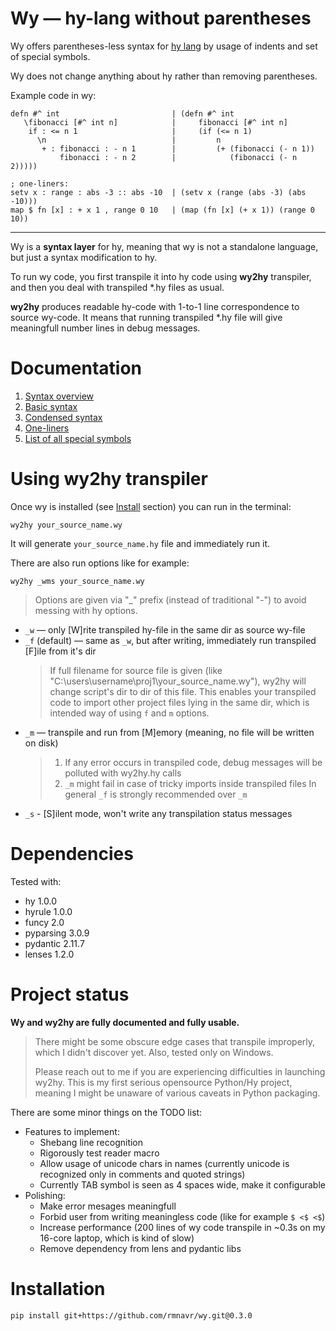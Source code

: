 
<!-- Intro ‾‾‾‾‾‾‾‾‾‾‾‾‾‾‾‾‾‾‾‾‾‾‾‾‾‾‾‾‾‾‾‾‾‾‾‾‾‾‾‾‾‾‾‾‾‾‾‾‾‾‾‾‾‾‾‾‾‾‾‾‾‾‾‾‾‾‾‾\ {{{1 -->

# Wy — hy-lang without parentheses

Wy offers parentheses-less syntax for [hy lang](https://github.com/hylang/hy)
by usage of indents and set of special symbols.

Wy does not change anything about hy rather than removing parentheses.

Example code in wy:

```hy
defn #^ int                         | (defn #^ int
   \fibonacci [#^ int n]            |     fibonacci [#^ int n]
    if : <= n 1                     |     (if (<= n 1)
      \n                            |         n
       + : fibonacci : - n 1        |         (+ (fibonacci (- n 1))
           fibonacci : - n 2        |            (fibonacci (- n 2)))))

; one-liners:
setv x : range : abs -3 :: abs -10  | (setv x (range (abs -3) (abs -10)))
map $ fn [x] : + x 1 , range 0 10   | (map (fn [x] (+ x 1)) (range 0 10))
```

---

Wy is a **syntax layer** for hy, meaning that wy is not a standalone language, but just a syntax modification to hy.

To run wy code, you first transpile it into hy code using **wy2hy** transpiler, and then you deal with transpiled *.hy files as usual.

**wy2hy** produces readable hy-code with 1-to-1 line correspondence to source wy-code.
It means that running transpiled *.hy file will give meaningfull number lines in debug messages.

<!-- __________________________________________________________________________/ }}}1 -->
<!-- Docs ‾‾‾‾‾‾‾‾‾‾‾‾‾‾‾‾‾‾‾‾‾‾‾‾‾‾‾‾‾‾‾‾‾‾‾‾‾‾‾‾‾‾‾‾‾‾‾‾‾‾‾‾‾‾‾‾‾‾‾‾‾‾‾‾‾‾‾‾‾\ {{{1 -->

# Documentation

1. [Syntax overview](https://github.com/rmnavr/wy/blob/main/docs/01_Overview.md)
2. [Basic syntax](https://github.com/rmnavr/wy/blob/main/docs/02_Basic.md) 
3. [Condensed syntax](https://github.com/rmnavr/wy/blob/main/docs/03_Condensed.md)
4. [One-liners](https://github.com/rmnavr/wy/blob/main/docs/04_One_liners.md) 
5. [List of all special symbols](https://github.com/rmnavr/wy/blob/main/docs/05_Symbols.md)

<!-- __________________________________________________________________________/ }}}1 -->
<!-- wy2hy ‾‾‾‾‾‾‾‾‾‾‾‾‾‾‾‾‾‾‾‾‾‾‾‾‾‾‾‾‾‾‾‾‾‾‾‾‾‾‾‾‾‾‾‾‾‾‾‾‾‾‾‾‾‾‾‾‾‾‾‾‾‾‾‾‾‾‾‾\ {{{1 -->

# Using wy2hy transpiler

Once wy is installed (see [Install](#Install) section) you can run in the terminal:

```
wy2hy your_source_name.wy
```

It will generate `your_source_name.hy` file and immediately run it.

There are also run options like for example:
```
wy2hy _wms your_source_name.wy
```
> Options are given via "_" prefix (instead of traditional "-") to avoid messing with hy options.
* `_w` — only [W]rite transpiled hy-file in the same dir as source wy-file
* `_f` (default) — same as `_w`, but after writing, immediately run transpiled [F]ile from it's dir
  > If full filename for source file is given (like "C:\\users\\username\\proj1\\your_source_name.wy"), wy2hy will change script's dir to dir of this file.
  > This enables your transpiled code to import other project files lying in the same dir, which is intended way of using `f` and `m` options.
* `_m` — transpile and run from [M]emory (meaning, no file will be written on disk)
  > 1. If any error occurs in transpiled code, debug messages will be polluted with wy2hy.hy calls
  > 2. `_m` might fail in case of tricky imports inside transpiled files
  > In general `_f` is strongly recommended over `_m`
* `_s` - [S]ilent mode, won't write any transpilation status messages

<!-- __________________________________________________________________________/ }}}1 -->
<!-- Dependencies ‾‾‾‾‾‾‾‾‾‾‾‾‾‾‾‾‾‾‾‾‾‾‾‾‾‾‾‾‾‾‾‾‾‾‾‾‾‾‾‾‾‾‾‾‾‾‾‾‾‾‾‾‾‾‾‾‾‾‾‾‾\ {{{1 -->

# Dependencies

Tested with:
* hy 1.0.0
* hyrule 1.0.0
* funcy 2.0
* pyparsing 3.0.9
* pydantic 2.11.7
* lenses 1.2.0

<!-- __________________________________________________________________________/ }}}1 -->
<!-- Status ‾‾‾‾‾‾‾‾‾‾‾‾‾‾‾‾‾‾‾‾‾‾‾‾‾‾‾‾‾‾‾‾‾‾‾‾‾‾‾‾‾‾‾‾‾‾‾‾‾‾‾‾‾‾‾‾‾‾‾‾‾‾‾‾‾‾‾‾\ {{{1 -->

# Project status

**Wy and wy2hy are fully documented and fully usable.**

> There might be some obscure edge cases that transpile improperly, which I didn't discover yet.
> Also, tested only on Windows.
> 
> Please reach out to me if you are experiencing difficulties in launching wy2hy.
> This is my first serious opensource Python/Hy project, meaning I might be unaware of various caveats in Python packaging.

There are some minor things on the TODO list:
* Features to implement:
  * Shebang line recognition
  * Rigorously test reader macro
  * Allow usage of unicode chars in names (currently unicode is recognized only in comments and quoted strings)
  * Currently TAB symbol is seen as 4 spaces wide, make it configurable
* Polishing:
  * Make error mesages meaningfull
  * Forbid user from writing meaningless code (like for example `$ <$ <$`)
  * Increase performance (200 lines of wy code transpile in ~0.3s on my 16-core laptop, which is kind of slow)
  * Remove dependency from lens and pydantic libs

<!-- __________________________________________________________________________/ }}}1 -->
<!-- Install ‾‾‾‾‾‾‾‾‾‾‾‾‾‾‾‾‾‾‾‾‾‾‾‾‾‾‾‾‾‾‾‾‾‾‾‾‾‾‾‾‾‾‾‾‾‾‾‾‾‾‾‾‾‾‾‾‾‾‾‾‾‾‾‾‾‾\ {{{1 -->

# Installation

```
pip install git+https://github.com/rmnavr/wy.git@0.3.0
```

<!-- __________________________________________________________________________/ }}}1 -->

